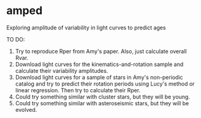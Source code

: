 # amped
Exploring amplitude of variability in light curves to predict ages

TO DO:
1. Try to reproduce Rper from Amy's paper. Also, just calculate overall Rvar.
2. Download light curves for the kinematics-and-rotation sample and calculate
   their variability amplitudes.
3. Download light curves for a sample of stars in Amy's non-periodic catalog
   and try to predict their rotation periods using Lucy's method or linear
   regression.
   Then try to calculate their Rper.
4. Could try something similar with cluster stars, but they will be young.
5. Could try something similar with asteroseismic stars, but they will be
   evolved.
